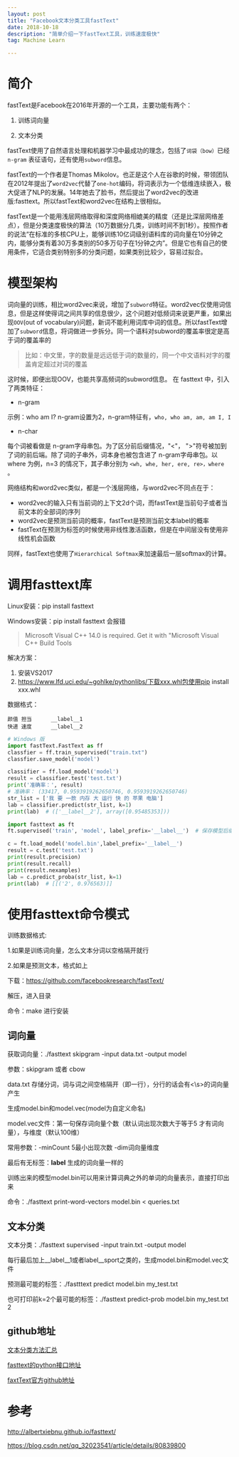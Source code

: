 ```yaml
---
layout: post
title: "Facebook文本分类工具fastText"
date: 2018-10-18
description: "简单介绍一下fastText工具，训练速度极快"
tag: Machine Learn

---
```


# 简介

fastText是Facebook在2016年开源的一个工具，主要功能有两个：

1. 训练词向量

2. 文本分类

fastText使用了自然语言处理和机器学习中最成功的理念，包括了`词袋（bow）`已经`n-gram` 表征语句，还有使用`subword`信息。

fastText的一个作者是Thomas Mikolov。也正是这个人在谷歌的时候，带领团队在2012年提出了`word2vec`代替了`one-hot`编码，将词表示为一个低维连续嵌入，极大促进了NLP的发展。14年她去了脸书，然后提出了word2vec的改进版:fasttext。所以fastText和word2vec在结构上很相似。

fastText是一个能用浅层网络取得和深度网络相媲美的精度（还是比深层网络差点），但是分类速度极快的算法（10万数据分几类，训练时间不到1秒）。按照作者的说法“在标准的多核CPU上，能够训练10亿词级别语料库的词向量在10分钟之内，能够分类有着30万多类别的50多万句子在1分钟之内”。但是它也有自己的使用条件，它适合类别特别多的分类问题，如果类别比较少，容易过拟合。

#  模型架构

词向量的训练，相比word2vec来说，增加了`subword`特征。word2vec仅使用词信息，但是这样使得词之间共享的信息很少，这个问题对低频词来说更严重，如果出现`OOV`(out of vocabulary)问题，新词不能利用词库中词的信息。所以fastText增加了`subword`信息，将词做进一步拆分。同一个语料对subword的覆盖率很定是高于词的覆盖率的
> 比如：中文里，字的数量是远远低于词的数量的，同一个中文语料对字的覆盖肯定超过对词的覆盖

这时候，即便出现OOV，也能共享高频词的subword信息。
在 fasttext 中，引入了两类特征：
- n-gram

示例：who am I? n-gram设置为2，n-gram特征有，`who, who am, am, am I, I`
- n-char

每个词被看做是 n-gram字母串包。为了区分前后缀情况，"<"， ">"符号被加到了词的前后端。除了词的子串外，词本身也被包含进了 n-gram字母串包。以 where 为例，n=3 的情况下，其子串分别为 `<wh, whe, her, ere, re>，where` 。

网络结构和word2vec类似，都是一个浅层网络，与word2vec不同点在于：

- word2vec的输入只有当前词的上下文2d个词，而fastText是当前句子或者当前文本的全部词的序列
- word2vec是预测当前词的概率，fastText是预测当前文本label的概率
- fastText在预测为标签的时候使用非线性激活函数，但是在中间层没有使用非线性机会函数

同样，fastText也使用了`Hierarchical Softmax`来加速最后一层softmax的计算。



# 调用fasttext库


Linux安装：pip install fasttext

Windows安装：pip install fasttext 会报错

> Microsoft Visual C++ 14.0 is required. Get it with "Microsoft Visual C++ Build Tools

解决方案：
1. 安装VS2017     
2. https://www.lfd.uci.edu/~gohlke/pythonlibs/下载xxx.whl包使用pip install xxx.whl

数据格式：
```
颜值 担当      __label__1
快递 速度      __label__2
```

```python
# Windows 版
import fastText.FastText as ff
classfier = ff.train_supervised("train.txt")
classfier.save_model('model')

classifier = ff.load_model('model')
result = classifier.test('test.txt')
print('准确率：', result)
# 准确率： (33417, 0.9593919262650746, 0.9593919262650746)
str_list = ['我 要 一款 内存 大 运行 快 的 苹果 电脑']
lab = classifier.predict(str_list, k=1)
print(lab)  # (['__label__2'], array([0.95485353]))
```

```python
import fasttext as ft
ft.supervised('train', 'model', label_prefix='__label__')  # 保存模型后缀自动加'.bin'

c = ft.load_model('model.bin',label_prefix='__label__')
result = c.test('test.txt')
print(result.precision)
print(result.recall)
print(result.nexamples)
lab = c.predict_proba(str_list, k=1)
print(lab)  # [[('2', 0.976563)]]
```



# 使用fasttext命令模式

训练数据格式:

1.如果是训练词向量，怎么文本分词以空格隔开就行

2.如果是预测文本，格式如上



下载：https://github.com/facebookresearch/fastText/

解压，进入目录

命令：make 进行安装


## 词向量

获取词向量：./fasttext skipgram -input data.txt -output model

参数：skipgram  或者  cbow 

data.txt 存储分词，词与词之间空格隔开（即一行），分行的话会有<\s>的词向量产生

生成model.bin和model.vec(model为自定义命名)

model.vec文件：第一句保存词向量个数（默认词出现次数大于等于5 才有词向量），与维度（默认100维）

常用参数：-minCount 5最小出现次数 -dim词向量维度

最后有无标签：__label__ 生成的词向量一样的


训练出来的模型model.bin可以用来计算词典之外的单词的向量表示，直接打印出来

命令：./fasttext print-word-vectors model.bin < queries.txt


## 文本分类

文本分类：./fasttext supervised -input train.txt -output model

每行最后加上__label__1或者label__sport之类的，生成model.bin和model.vec文件

预测最可能的标签：./fastttext predict model.bin my_test.txt

也可打印前k=2个最可能的标签：./fasttext predict-prob model.bin my_test.txt 2


## github地址

[文本分类方法汇总](https://github.com/brightmart/text_classification)

[fasttext的python接口地址](https://github.com/salestock/fastText.py)

[faxtText官方github地址](https://github.com/salestock/fastText.py)

# 参考

http://albertxiebnu.github.io/fasttext/

https://blog.csdn.net/qq_32023541/article/details/80839800